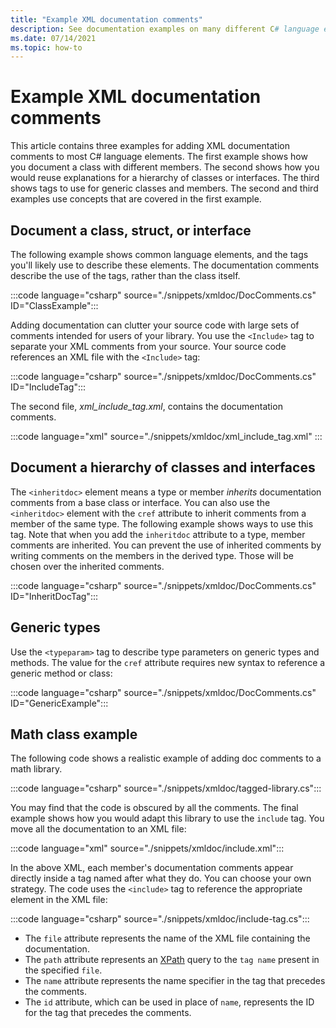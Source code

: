 ```yaml
---
title: "Example XML documentation comments"
description: See documentation examples on many different C# language elements. Learn which tags to use in different situations and for different language elements.
ms.date: 07/14/2021
ms.topic: how-to
---
```

# Example XML documentation comments

This article contains three examples for adding XML documentation comments to most C# language elements. The first example shows how you document a class with different members. The second shows how you would reuse explanations for a hierarchy of classes or interfaces. The third shows tags to use for generic classes and members. The second and third examples use concepts that are covered in the first example.

## Document a class, struct, or interface

The following example shows common language elements, and the tags you'll likely use to describe these elements.  The documentation comments describe the use of the tags, rather than the class itself.

:::code language="csharp" source="./snippets/xmldoc/DocComments.cs" ID="ClassExample":::

Adding documentation can clutter your source code with large sets of comments intended for users of your library. You use the `<Include>` tag to separate your XML comments from your source. Your source code references an XML file with the `<Include>` tag:

:::code language="csharp" source="./snippets/xmldoc/DocComments.cs" ID="IncludeTag":::

The second file, *xml_include_tag.xml*, contains the documentation comments.

:::code language="xml" source="./snippets/xmldoc/xml_include_tag.xml" :::

## Document a hierarchy of classes and interfaces

The `<inheritdoc>` element means a type or member *inherits* documentation comments from a base class or interface. You can also use the `<inheritdoc>` element with the `cref` attribute to inherit comments from a member of the same type. The following example shows ways to use this tag. Note that when you add the `inheritdoc` attribute to a type, member comments are inherited. You can prevent the use of inherited comments by writing comments on the members in the derived type. Those will be chosen over the inherited comments.

:::code language="csharp" source="./snippets/xmldoc/DocComments.cs" ID="InheritDocTag":::

## Generic types

Use the `<typeparam>` tag to describe type parameters on generic types and methods. The value for the `cref` attribute requires new syntax to reference a generic method or class:

:::code language="csharp" source="./snippets/xmldoc/DocComments.cs" ID="GenericExample":::

## Math class example

The following code shows a realistic example of adding doc comments to a math library.

:::code language="csharp" source="./snippets/xmldoc/tagged-library.cs":::

You may find that the code is obscured by all the comments. The final example shows how you would adapt this library to use the `include` tag. You move all the documentation to an XML file:

:::code language="xml" source="./snippets/xmldoc/include.xml":::

In the above XML, each member's documentation comments appear directly inside a tag named after what they do. You can choose your own strategy.
The code uses the `<include>` tag to reference the appropriate element in the XML file:

:::code language="csharp" source="./snippets/xmldoc/include-tag.cs":::

- The `file` attribute represents the name of the XML file containing the documentation.
- The `path` attribute represents an [XPath](../../../standard/data/xml/xpath-queries-and-namespaces.md) query to the `tag name` present in the specified `file`.
- The `name` attribute represents the name specifier in the tag that precedes the comments.
- The `id` attribute, which can be used in place of `name`, represents the ID for the tag that precedes the comments.
